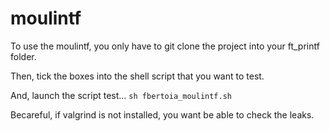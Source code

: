 # moulintf

To use the moulintf, you only have to git clone the project into your ft_printf folder.

Then, tick the boxes into the shell script that you want to test.

And, launch the script test...
```sh fbertoia_moulintf.sh```

Becareful, if valgrind is not installed, you want be able to check the leaks.
